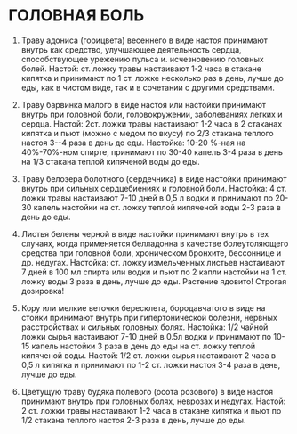 # ГОЛОВНАЯ БОЛЬ

1. Траву адониса (горицвета) весеннего в виде настоя принимают внутрь
как средство, улучшающее деятельность сердца, способствующее урежению
пульса и. исчезновению головных болей. Настой: ст. ложку травы
настаивают 1-2 часа в стакане кипятка и принимают по 1 ст. ложке
несколько раз в день, лучше до еды, как в чистом виде, так и в сочетании
с другими средствами.  
  
2. Траву барвинка малого в виде настоя или настойки принимают внутрь при
головной боли, головокружении, заболеваниях легких и сердца. Настой:
2ст. ложки травы настаивают 1-2 часа в 2 стаканах кипятка и пьют (можно
с медом по вкусу) по 2/3 стакана теплого настоя 3--4 раза в день до еды.
Настойка: 10-20 %-ная на 40%-70%-ном спирте, принимают по 30-40 капель
3-4 раза в день на 1/3 стакана теплой кипяченой воды до еды.  
  
3. Траву белозера болотного (сердечника) в виде настойки принимают
внутрь при сильных сердцебиениях и головной боли. Настойка: 4 ст. ложки
травы настаивают 7-10 дней в 0,5 л водки и принимают по 20-30 капель
настойки на ст. ложку теплой кипяченой воды 2-3 раза в день до еды.  
  
4. Листья белены черной в виде настойки принимают внутрь в тех случаях,
когда применяется белладонна в качестве болеутоляющего средства при
головной боли, хроническом бронхите, бессоннице и др. недугах. Настойка:
ст. ложку измельченных листьев настаивают 7 дней в 100 мл спирта или
водки и пьют по 2 капли настойки на 1 ст. ложку воды 3 раза в день,
лучше до еды. Растение ядовито! Строгая дозировка!  
  
5. Кору или мелкие веточки бересклета, бородавчатого в виде на стойки
принимают внутрь при гипертонической болезни, нервных расстройствах и
сильных головных болях. Настойка: 1/2 чайной ложки сырья настаивают 7-10
дней в 0.5л водки и принимают по 10-15 капель настойки 3 раза в день до
еды на ст. ложку теплой кипяченой воды. Настой: 1/2 ст. ложки сырья
настаивают 2 часа в 0,5 л кипятка и принимают по 1-2 ст. ложки настоя
3-4 раза в день, лучше до еды.  
  
6. Цветущую траву будяка полевого (осота розового) в виде настоя
принимают внутрь при головных болях, неврозах и недугах. Настой: 2 ст.
ложки травы настаивают 1-2 часа в стакане кипятка и пьют по 1/2 стакана
теплого настоя 2-3 раза в день, лучше до еды.
